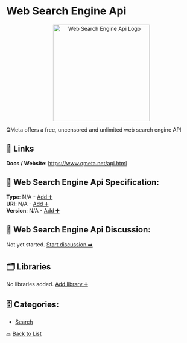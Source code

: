 # Web Search Engine Api
<p align="center">
    <img width="256" src="https://raw.githubusercontent.com/apis-list/apis-list/main/apis/web-search-engine-api/logo_256x256.png" alt="Web Search Engine Api Logo"/>
</p>
QMeta offers a free, uncensored and unlimited web search engine API

##  🔗 Links
**Docs / Website**: https://www.qmeta.net/api.html

## 🧬 Web Search Engine Api Specification:
**Type**: N/A - [Add ➕](https://github.com/apis-list/apis-list/edit/main/apis/web-search-engine-api/web-search-engine-api.yaml)  
**URI**: N/A - [Add ➕](https://github.com/apis-list/apis-list/edit/main/apis/web-search-engine-api/web-search-engine-api.yaml)  
**Version**: N/A - [Add ➕](https://github.com/apis-list/apis-list/edit/main/apis/web-search-engine-api/web-search-engine-api.yaml)

## 💬 Web Search Engine Api Discussion:
Not yet started. [Start discussion ➡️](https://github.com/apis-list/apis-list/discussions/new)

## 🗂️ Libraries

No libraries added. [Add library ➕](https://github.com/apis-list/apis-list/edit/main/apis/web-search-engine-api/web-search-engine-api.yaml)    


## 🗄️ Categories:
- [Search](https://github.com/apis-list/apis-list#search-)

🔙  [Back to List](https://github.com/apis-list/apis-list)
